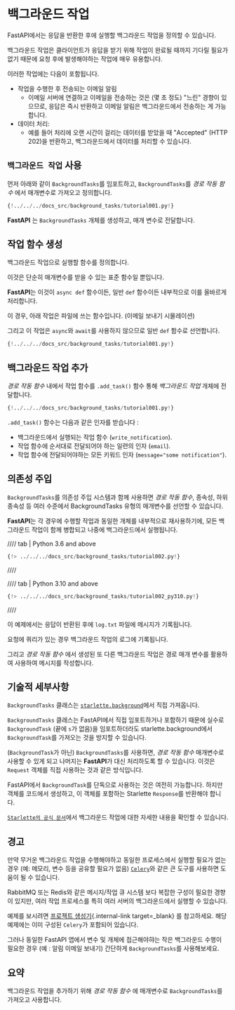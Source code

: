 # 백그라운드 작업

FastAPI에서는 응답을 반환한 후에 실행할 백그라운드 작업을 정의할 수 있습니다.

백그라운드 작업은 클라이언트가 응답을 받기 위해 작업이 완료될 때까지 기다릴 필요가 없기 때문에 요청 후에 발생해야하는 작업에 매우 유용합니다.

이러한 작업에는 다음이 포함됩니다.

* 작업을 수행한 후 전송되는 이메일 알림
    * 이메일 서버에 연결하고 이메일을 전송하는 것은 (몇 초 정도) "느린" 경향이 있으므로, 응답은 즉시 반환하고 이메일 알림은 백그라운드에서 전송하는 게 가능합니다.
* 데이터 처리:
    * 예를 들어 처리에 오랜 시간이 걸리는 데이터를 받았을 때 "Accepted" (HTTP 202)을 반환하고, 백그라운드에서 데이터를 처리할 수 있습니다.

## `백그라운드 작업` 사용

먼저 아래와 같이 `BackgroundTasks`를 임포트하고, `BackgroundTasks`를 _경로 작동 함수_ 에서 매개변수로 가져오고 정의합니다.

```Python hl_lines="1  13"
{!../../../docs_src/background_tasks/tutorial001.py!}
```

**FastAPI** 는 `BackgroundTasks` 개체를 생성하고, 매개 변수로 전달합니다.

## 작업 함수 생성

백그라운드 작업으로 실행할 함수를 정의합니다.

이것은 단순히 매개변수를 받을 수 있는 표준 함수일 뿐입니다.

**FastAPI**는 이것이 `async def` 함수이든, 일반 `def` 함수이든 내부적으로 이를 올바르게 처리합니다.

이 경우, 아래 작업은 파일에 쓰는 함수입니다. (이메일 보내기 시물레이션)

그리고 이 작업은 `async`와 `await`를 사용하지 않으므로 일반 `def` 함수로 선언합니다.

```Python hl_lines="6-9"
{!../../../docs_src/background_tasks/tutorial001.py!}
```

## 백그라운드 작업 추가

_경로 작동 함수_ 내에서 작업 함수를 `.add_task()` 함수 통해 _백그라운드 작업_ 개체에 전달합니다.

```Python hl_lines="14"
{!../../../docs_src/background_tasks/tutorial001.py!}
```

`.add_task()` 함수는 다음과 같은 인자를 받습니다 :

- 백그라운드에서 실행되는 작업 함수 (`write_notification`).
- 작업 함수에 순서대로 전달되어야 하는 일련의 인자 (`email`).
- 작업 함수에 전달되어야하는 모든 키워드 인자 (`message="some notification"`).

## 의존성 주입

`BackgroundTasks`를 의존성 주입 시스템과 함께 사용하면 _경로 작동 함수_, 종속성, 하위 종속성 등 여러 수준에서 BackgroundTasks 유형의 매개변수를 선언할 수 있습니다.

**FastAPI**는 각 경우에 수행할 작업과 동일한 개체를 내부적으로 재사용하기에, 모든 백그라운드 작업이 함께 병합되고 나중에 백그라운드에서 실행됩니다.

//// tab | Python 3.6 and above

```Python hl_lines="13  15  22  25"
{!> ../../../docs_src/background_tasks/tutorial002.py!}
```

////

//// tab | Python 3.10 and above

```Python hl_lines="11  13  20  23"
{!> ../../../docs_src/background_tasks/tutorial002_py310.py!}
```

////

이 예제에서는 응답이 반환된 후에 `log.txt` 파일에 메시지가 기록됩니다.

요청에 쿼리가 있는 경우 백그라운드 작업의 로그에 기록됩니다.

그리고 _경로 작동 함수_ 에서 생성된 또 다른 백그라운드 작업은 경로 매개 변수를 활용하여 사용하여 메시지를 작성합니다.

## 기술적 세부사항

`BackgroundTasks` 클래스는 <a href="https://www.starlette.io/background/" class="external-link" target="_blank">`starlette.background`</a>에서 직접 가져옵니다.

`BackgroundTasks` 클래스는 FastAPI에서 직접 임포트하거나 포함하기 때문에 실수로 `BackgroundTask` (끝에 `s`가 없음)을 임포트하더라도 starlette.background에서 `BackgroundTask`를 가져오는 것을 방지할 수 있습니다.

(`BackgroundTask`가 아닌) `BackgroundTasks`를 사용하면, _경로 작동 함수_ 매개변수로 사용할 수 있게 되고 나머지는 **FastAPI**가 대신 처리하도록 할 수 있습니다. 이것은 `Request` 객체를 직접 사용하는 것과 같은 방식입니다.

FastAPI에서 `BackgroundTask`를 단독으로 사용하는 것은 여전히 가능합니다. 하지만 객체를 코드에서 생성하고, 이 객체를 포함하는 Starlette `Response`를 반환해야 합니다.

<a href="https://www.starlette.io/background/" class="external-link" target="_blank">`Starlette의 공식 문서`</a>에서 백그라운드 작업에 대한 자세한 내용을 확인할 수 있습니다.

## 경고

만약 무거운 백그라운드 작업을 수행해야하고 동일한 프로세스에서 실행할 필요가 없는 경우 (예: 메모리, 변수 등을 공유할 필요가 없음) <a href="https://docs.celeryq.dev" class="external-link" target="_blank">`Celery`</a>와 같은 큰 도구를 사용하면 도움이 될 수 있습니다.

RabbitMQ 또는 Redis와 같은 메시지/작업 큐 시스템 보다 복잡한 구성이 필요한 경향이 있지만, 여러 작업 프로세스를 특히 여러 서버의 백그라운드에서 실행할 수 있습니다.

예제를 보시려면 [프로젝트 생성기](../project-generation.md){.internal-link target=\_blank} 를 참고하세요. 해당 예제에는 이미 구성된 `Celery`가 포함되어 있습니다.

그러나 동일한 FastAPI 앱에서 변수 및 개체에 접근해야햐는 작은 백그라운드 수행이 필요한 경우 (예 : 알림 이메일 보내기) 간단하게 `BackgroundTasks`를 사용해보세요.

## 요약

백그라운드 작업을 추가하기 위해 _경로 작동 함수_ 에 매개변수로 `BackgroundTasks`를 가져오고 사용합니다.
